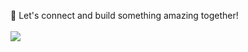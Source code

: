 🚀 Let's connect and build something amazing together!<br><br>
![](https://komarev.com/ghpvc/?username=Bloivating-Major&color=blueviolet&style=for-the-badge)


